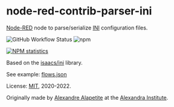 # node-red-contrib-parser-ini

[Node-RED](https://nodered.org) node to parse/serialize [INI](https://en.wikipedia.org/wiki/INI_file) configuration files.

![GitHub Workflow Status](https://img.shields.io/github/actions/workflow/status/alexandrainst/node-red-contrib-parser-ini/nodejs.yml?branch=master&logo=github)
![npm](https://img.shields.io/npm/dy/node-red-contrib-parser-ini?logo=npm)

[![NPM statistics](https://nodei.co/npm/node-red-contrib-parser-ini.png?downloads=true&downloadRank=true&stars=true)](https://nodei.co/npm/node-red-contrib-parser-ini/)

Based on the [isaacs/ini](https://github.com/npm/ini) library.

See example: [flows.json](examples/flows.json)

License: [MIT](LICENSE.md), 2020-2022.

Originally made by [Alexandre Alapetite](https://alexandra.dk/alexandre.alapetite) at the [Alexandra Institute](https://alexandra.dk).
